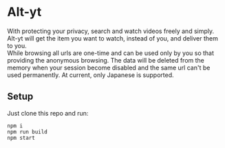 # Alt-yt
With protecting your privacy, search and watch videos freely and simply.  
Alt-yt will get the item you want to watch, instead of you, and deliver them to you.  
While browsing all urls are one-time and can be used only by you so that providing the anonymous browsing.
The data will be deleted from the memory when your session become disabled and the same url can't be used permanently.
At current, only Japanese is supported.  

## Setup
Just clone this repo and run:
```
npm i
npm run build
npm start
```
